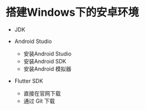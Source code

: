 # 搭建Windows下的安卓环境

- JDK
- Android Studio
  -  安装Android Studio
  -  安装Android SDK
  -  安装Android 模拟器

- Flutter SDK
  - 直接在官网下载
  - 通过 Git 下载